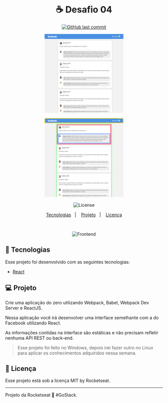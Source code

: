 
<h1 align="center">
  ☕ Desafio 04
</h1>
<p align="center">
  <a href="https://github.com/rodrigodiasf1984/Desafio04">
    <img alt="GitHub last commit" src="https://github.com/rodrigodiasf1984/Desafio04">
  </a>
</p>
<p align="center">
  <img alt="Frontend" src="facebook_example_Desafio04.png" width="50%">
</p>
<p align="center">
  <img alt="Frontend" src="facebook_example02_desafio04.png" width="50%">
</p>

<p align="center">    
  <img alt="License" src="https://img.shields.io/badge/license-MIT-brightgreen">
</p>

<p align="center">
  <a href="#rocket-tecnologias">Tecnologias</a>&nbsp;&nbsp;&nbsp;|&nbsp;&nbsp;&nbsp;
  <a href="#-projeto">Projeto</a>&nbsp;&nbsp;&nbsp;|&nbsp;&nbsp;&nbsp;  
  <a href="#memo-licença">Licença</a>
</p>

<br>

<p align="center">
  <img alt="Frontend" src=".github/projeto.png" width="100%">
</p>

## :rocket: Tecnologias

Esse projeto foi desenvolvido com as seguintes tecnologias:

- [React](https://reactjs.org)



## 💻 Projeto

Crie uma aplicação do zero utilizando Webpack, Babel, Webpack Dev Server e ReactJS.

Nessa aplicação você irá desenvolver uma interface semelhante com a do Facebook utilizando React.

As informações contidas na interface são estáticas e não precisam refletir nenhuma API REST ou back-end.

>Esse projeto foi feito no Windows, depois irei fazer outro no Linux para aplicar os conhecimentos adquiridos nessa semana.


## :memo: Licença

Esse projeto está sob a licença MIT by Rocketseat.

---

Projeto da Rocketseat :wave: #GoStack. 
